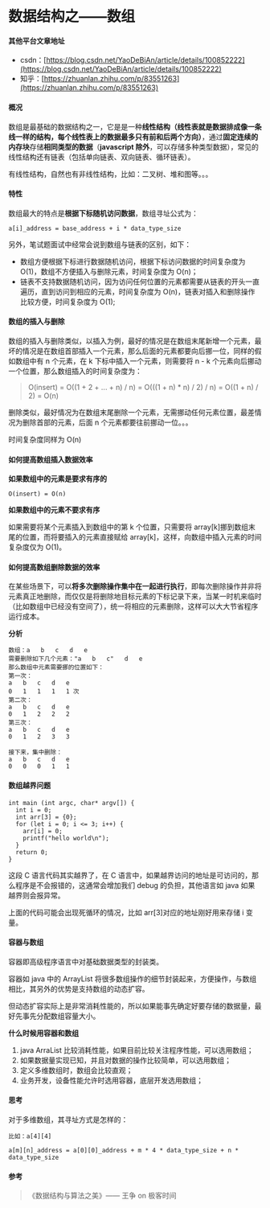 # 数据结构之——数组

#### 其他平台文章地址

- csdn：[https://blog.csdn.net/YaoDeBiAn/article/details/100852222](https://blog.csdn.net/YaoDeBiAn/article/details/100852222)
- 知乎：[https://zhuanlan.zhihu.com/p/83551263](https://zhuanlan.zhihu.com/p/83551263)

#### 概况

数组是最基础的数据结构之一，它是是一种**线性结构（线性表就是数据排成像一条线一样的结构，每个线性表上的数据最多只有前和后两个方向）**，通过**固定连续的内存块**存储**相同类型的数据**（**javascript 除外**，可以存储多种类型数据），常见的线性结构还有链表（包括单向链表、双向链表、循环链表）。

有线性结构，自然也有非线性结构，比如：二叉树、堆和图等。。。

#### 特性

数组最大的特点是**根据下标随机访问数据**，数组寻址公式为：

    a[i]_address = base_address + i * data_type_size

另外，笔试题面试中经常会说到数组与链表的区别，如下：

- 数组方便根据下标进行数据随机访问，根据下标访问数据的时间复杂度为 O(1)，数组不方便插入与删除元素，时间复杂度为 O(n)；
- 链表不支持数据随机访问，因为访问任何位置的元素都需要从链表的开头一直遍历，直到访问到相应的元素，时间复杂度为 O(n)，链表对插入和删除操作比较方便，时间复杂度为 O(1);

#### 数组的插入与删除

数组的插入与删除类似，以插入为例，最好的情况是在数组末尾新增一个元素，最坏的情况是在数组首部插入一个元素，那么后面的元素都要向后挪一位，同样的假如数组中有 n 个元素，在 k 下标中插入一个元素，则需要将 n - k 个元素向后挪动一个位置，那么数组插入的时间复杂度为：

> O(insert) =
> O((1 + 2 + ... + n) / n) =
> O(((1 + n) \* n) / 2) / n) =
> O((1 + n) / 2) =
> O(n)

删除类似，最好情况为在数组末尾删除一个元素，无需挪动任何元素位置，最差情况为删除首部的元素，后面 n 个元素都要往前挪动一位。。。

时间复杂度同样为 O(n)

#### 如何提高数组插入数据效率

**如果数组中的元素是要求有序的**

```
O(insert) = O(n)
```

**如果数组中的元素不要求有序**

如果需要将某个元素插入到数组中的第 k 个位置，只需要将 array[k]挪到数组末尾的位置，而将要插入的元素直接赋给 array[k]，这样，向数组中插入元素的时间复杂度仅为 O(1)。

#### 如何提高数组删除数据的效率

在某些场景下，可以**将多次删除操作集中在一起进行执行**，即每次删除操作并非将元素真正地删除，而仅仅是将删除地目标元素的下标记录下来，当某一时机来临时（比如数组中已经没有空间了），统一将相应的元素删除，这样可以大大节省程序运行成本。

**分析**

```
数组：a   b   c   d   e
需要删除如下几个元素："a   b   c"   d   e
那么数组中元素需要挪的位置如下：
第一次：
a   b   c   d   e
0   1   1   1   1 次
第二次：
a   b   c   d   e
0   1   2   2   2
第三次：
a   b   c   d   e
0   1   2   3   3

接下来，集中删除：
a   b   c   d   e
0   0   0   1   1
```

#### 数组越界问题

```
int main (int argc, char* argv[]) {
  int i = 0;
  int arr[3] = {0};
  for (let i = 0; i <= 3; i++) {
    arr[i] = 0;
    printf("hello world\n");
  }
  return 0;
}
```

这段 C 语言代码其实越界了，在 C 语言中，如果越界访问的地址是可访问的，那么程序是不会报错的，这通常会增加我们 debug 的负担，其他语言如 java 如果越界则会报异常。

上面的代码可能会出现死循环的情况，比如 arr[3]对应的地址刚好用来存储 i 变量。

#### 容器与数组

容器即高级程序语言中对基础数据类型的封装类。

容器如 java 中的 ArrayList 将很多数组操作的细节封装起来，方便操作，与数组相比，其另外的优势是支持数组的动态扩容。

但动态扩容实际上是非常消耗性能的，所以如果能事先确定好要存储的数据量，最好先事先分配数组容量大小。

**什么时候用容器和数组**

1.  java ArraList 比较消耗性能，如果目前比较关注程序性能，可以选用数组；
2.  如果数据量实现已知，并且对数据的操作比较简单，可以选用数组；
3.  定义多维数组时，数组会比较直观；
4.  业务开发，设备性能允许时选用容器，底层开发选用数组；

#### 思考

对于多维数组，其寻址方式是怎样的：

```
比如：a[4][4]

a[m][n]_address = a[0][0]_address + m * 4 * data_type_size + n * data_type_size
```

#### 参考

> 《数据结构与算法之美》—— 王争 on 极客时间
